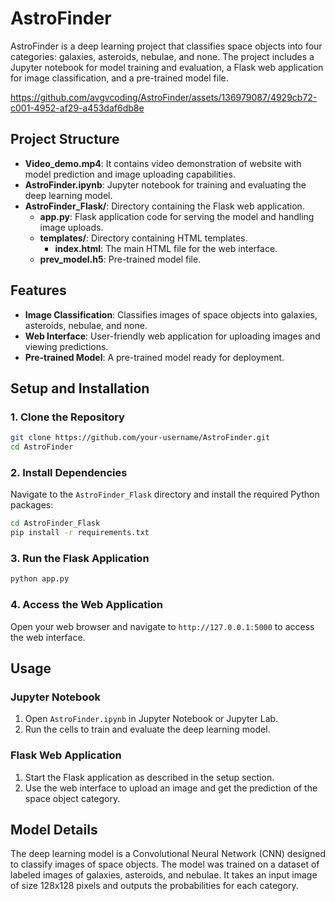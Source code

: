 # AstroFinder

AstroFinder is a deep learning project that classifies space objects into four categories: galaxies, asteroids, nebulae, and none. The project includes a Jupyter notebook for model training and evaluation, a Flask web application for image classification, and a pre-trained model file.

https://github.com/avgvcoding/AstroFinder/assets/136979087/4929cb72-c001-4952-af29-a453daf6db8e

## Project Structure
- **Video_demo.mp4**: It contains video demonstration of website with model prediction and image uploading capabilities.
- **AstroFinder.ipynb**: Jupyter notebook for training and evaluating the deep learning model.
- **AstroFinder_Flask/**: Directory containing the Flask web application.
  - **app.py**: Flask application code for serving the model and handling image uploads.
  - **templates/**: Directory containing HTML templates.
    - **index.html**: The main HTML file for the web interface.
  - **prev_model.h5**: Pre-trained model file.

## Features

- **Image Classification**: Classifies images of space objects into galaxies, asteroids, nebulae, and none.
- **Web Interface**: User-friendly web application for uploading images and viewing predictions.
- **Pre-trained Model**: A pre-trained model ready for deployment.

## Setup and Installation

### 1. Clone the Repository

```bash
git clone https://github.com/your-username/AstroFinder.git
cd AstroFinder
```

### 2. Install Dependencies

Navigate to the `AstroFinder_Flask` directory and install the required Python packages:

```bash
cd AstroFinder_Flask
pip install -r requirements.txt
```

### 3. Run the Flask Application

```bash
python app.py
```

### 4. Access the Web Application

Open your web browser and navigate to `http://127.0.0.1:5000` to access the web interface.

## Usage

### Jupyter Notebook

1. Open `AstroFinder.ipynb` in Jupyter Notebook or Jupyter Lab.
2. Run the cells to train and evaluate the deep learning model.

### Flask Web Application

1. Start the Flask application as described in the setup section.
2. Use the web interface to upload an image and get the prediction of the space object category.

## Model Details

The deep learning model is a Convolutional Neural Network (CNN) designed to classify images of space objects. The model was trained on a dataset of labeled images of galaxies, asteroids, and nebulae. It takes an input image of size 128x128 pixels and outputs the probabilities for each category.



